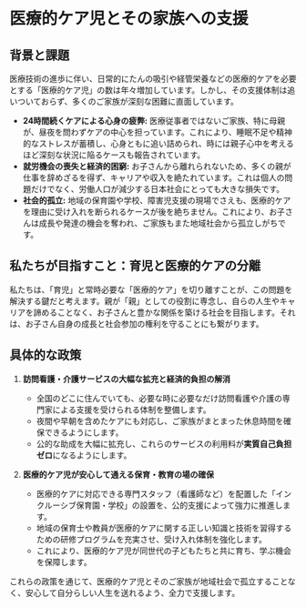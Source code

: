 # 医療的ケア児とその家族への支援

## 背景と課題

医療技術の進歩に伴い、日常的にたんの吸引や経管栄養などの医療的ケアを必要とする「医療的ケア児」の数は年々増加しています。しかし、その支援体制は追いついておらず、多くのご家族が深刻な困難に直面しています。

- **24時間続くケアによる心身の疲弊:** 医療従事者ではないご家族、特に母親が、昼夜を問わずケアの中心を担っています。これにより、睡眠不足や精神的なストレスが蓄積し、心身ともに追い詰められ、時には親子心中を考えるほど深刻な状況に陥るケースも報告されています。
- **就労機会の喪失と経済的困窮:** お子さんから離れられないため、多くの親が仕事を辞めざるを得ず、キャリアや収入を絶たれています。これは個人の問題だけでなく、労働人口が減少する日本社会にとっても大きな損失です。
- **社会的孤立:** 地域の保育園や学校、障害児支援の現場でさえも、医療的ケアを理由に受け入れを断られるケースが後を絶ちません。これにより、お子さんは成長や発達の機会を奪われ、ご家族もまた地域社会から孤立しがちです。

## 私たちが目指すこと：育児と医療的ケアの分離

私たちは、「育児」と常時必要な「医療的ケア」を切り離すことが、この問題を解決する鍵だと考えます。親が「親」としての役割に専念し、自らの人生やキャリアを諦めることなく、お子さんと豊かな関係を築ける社会を目指します。それは、お子さん自身の成長と社会参加の権利を守ることにも繋がります。

## 具体的な政策

1.  **訪問看護・介護サービスの大幅な拡充と経済的負担の解消**
    - 全国のどこに住んでいても、必要な時に必要なだけ訪問看護や介護の専門家による支援を受けられる体制を整備します。
    - 夜間や早朝を含めたケアにも対応し、ご家族がまとまった休息時間を確保できるようにします。
    - 公的な助成を大幅に拡充し、これらのサービスの利用料が**実質自己負担ゼロ**になるようにします。

2.  **医療的ケア児が安心して通える保育・教育の場の確保**
    - 医療的ケアに対応できる専門スタッフ（看護師など）を配置した「インクルーシブ保育園・学校」の設置を、公的支援によって強力に推進します。
    - 地域の保育士や教員が医療的ケアに関する正しい知識と技術を習得するための研修プログラムを充実させ、受け入れ体制を強化します。
    - これにより、医療的ケア児が同世代の子どもたちと共に育ち、学ぶ機会を保障します。

これらの政策を通じて、医療的ケア児とそのご家族が地域社会で孤立することなく、安心して自分らしい人生を送れるよう、全力で支援します。
